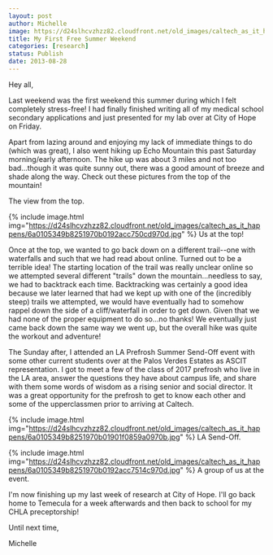 ```yaml
---
layout: post
author: Michelle
image: https://d24slhcvzhzz82.cloudfront.net/old_images/caltech_as_it_happens/6a0105349b8251970b01901f085911970b.jpg
title: My First Free Summer Weekend 
categories: [research]
status: Publish
date: 2013-08-28
---
```



Hey all,

Last weekend was the first weekend this summer during which I felt completely stress-free! I had finally finished writing all of my medical school secondary applications and just presented for my lab over at City of Hope on Friday.

Apart from lazing around and enjoying my lack of immediate things to do (which was great), I also went hiking up Echo Mountain this past Saturday morning/early afternoon. The hike up was about 3 miles and not too bad...though it was quite sunny out, there was a good amount of breeze and shade along the way. Check out these pictures from the top of the mountain!

The view from the top.


{% include image.html img="https://d24slhcvzhzz82.cloudfront.net/old_images/caltech_as_it_happens/6a0105349b8251970b0192acc750cd970d.jpg" %}
Us at the top!

Once at the top, we wanted to go back down on a different trail--one with waterfalls and such that we had read about online. Turned out to be a terrible idea! The starting location of the trail was really unclear online so we attempted several different "trails" down the mountain...needless to say, we had to backtrack each time. Backtracking was certainly a good idea because we later learned that had we kept up with one of the (incredibly steep) trails we attempted, we would have eventually had to somehow rappel down the side of a cliff/waterfall in order to get down. Given that we had none of the proper equipment to do so...no thanks! We eventually just came back down the same way we went up, but the overall hike was quite the workout and adventure!

The Sunday after, I attended an LA Prefrosh Summer Send-Off event with some other current students over at the Palos Verdes Estates as ASCIT representation. I got to meet a few of the class of 2017 prefrosh who live in the LA area, answer the questions they have about campus life, and share with them some words of wisdom as a rising senior and social director. It was a great opportunity for the prefrosh to get to know each other and some of the upperclassmen prior to arriving at Caltech.


{% include image.html img="https://d24slhcvzhzz82.cloudfront.net/old_images/caltech_as_it_happens/6a0105349b8251970b01901f0859a0970b.jpg" %}
LA Send-Off.


{% include image.html img="https://d24slhcvzhzz82.cloudfront.net/old_images/caltech_as_it_happens/6a0105349b8251970b0192acc7514c970d.jpg" %}
A group of us at the event.

I'm now finishing up my last week of research at City of Hope. I'll go back home to Temecula for a week afterwards and then back to school for my CHLA preceptorship!

Until next time,

Michelle

